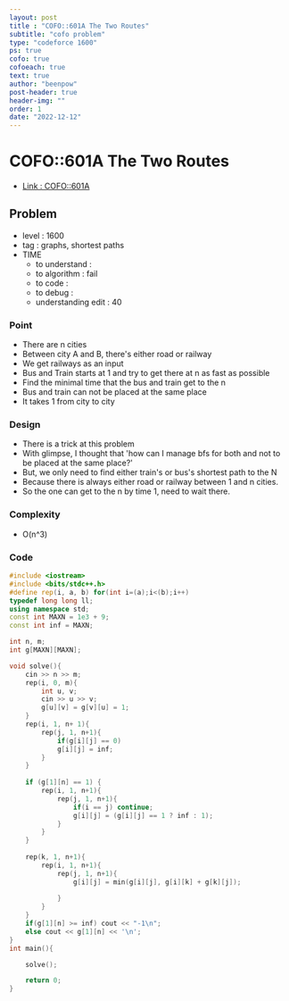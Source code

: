 ```yaml
---
layout: post
title : "COFO::601A The Two Routes"
subtitle: "cofo problem"
type: "codeforce 1600"
ps: true
cofo: true
cofoeach: true
text: true
author: "beenpow"
post-header: true
header-img: ""
order: 1
date: "2022-12-12"
---
```

# COFO::601A The Two Routes
- [Link : COFO::601A](https://codeforces.com/contest/601/problem/A)


## Problem 

- level : 1600
- tag : graphs, shortest paths
- TIME
  - to understand    : 
  - to algorithm     : fail
  - to code          : 
  - to debug         : 
  - understanding edit : 40


### Point
- There are n cities
- Between city A and B, there's either road or railway
- We get railways as an input
- Bus and Train starts at 1 and try to get there at n as fast as possible
- Find the minimal time that the bus and train get to the n
 - Bus and train can not be placed at the same place
 - It takes 1 from city to city 

### Design
- There is a trick at this problem
- With glimpse, I thought that 'how can I manage bfs for both and not to be placed at the same place?'
- But, we only need to find either train's or bus's shortest path to the N
- Because there is always either road or railway between 1 and n cities.
- So the one can get to the n by time 1, need to wait there.

### Complexity
- O(n^3)

### Code

```cpp
#include <iostream>
#include <bits/stdc++.h>
#define rep(i, a, b) for(int i=(a);i<(b);i++)
typedef long long ll;
using namespace std;
const int MAXN = 1e3 + 9;
const int inf = MAXN;

int n, m;
int g[MAXN][MAXN];

void solve(){
    cin >> n >> m;
    rep(i, 0, m){
        int u, v;
        cin >> u >> v;
        g[u][v] = g[v][u] = 1;
    }
    rep(i, 1, n+ 1){
        rep(j, 1, n+1){
            if(g[i][j] == 0)
            g[i][j] = inf;
        }
    }
    
    if (g[1][n] == 1) {
        rep(i, 1, n+1){
            rep(j, 1, n+1){
                if(i == j) continue;
                g[i][j] = (g[i][j] == 1 ? inf : 1);
            }
        }
    }
    
    rep(k, 1, n+1){
        rep(i, 1, n+1){
            rep(j, 1, n+1){
                g[i][j] = min(g[i][j], g[i][k] + g[k][j]);
                
            }
        }
    }
    if(g[1][n] >= inf) cout << "-1\n";
    else cout << g[1][n] << '\n';
}
int main(){

    solve();

    return 0;
}
```
